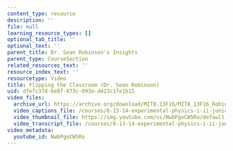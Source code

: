 ```yaml
---
content_type: resource
description: ''
file: null
learning_resource_types: []
optional_tab_title: ''
optional_text: ''
parent_title: Dr. Sean Robinson's Insights
parent_type: CourseSection
related_resources_text: ''
resource_index_text: ''
resourcetype: Video
title: Flipping the Classroom (Dr. Sean Robinson)
uid: dfefc37d-be8f-873c-093a-d423c1fe1b15
video_files:
  archive_url: https://archive.org/download/MIT8.13F16/MIT8_13F16_Robinson_Flipping_the_Classroom_300k.mp4
  video_captions_file: /courses/8-13-14-experimental-physics-i-ii-junior-lab-fall-2016-spring-2017/28d4dcec5cb152c4838d72879266e0a8_NwbPgoCW5Ro.vtt
  video_thumbnail_file: https://img.youtube.com/vi/NwbPgoCW5Ro/default.jpg
  video_transcript_file: /courses/8-13-14-experimental-physics-i-ii-junior-lab-fall-2016-spring-2017/3f8e4358b8b71dd939da224fd7398842_NwbPgoCW5Ro.pdf
video_metadata:
  youtube_id: NwbPgoCW5Ro
---
```

